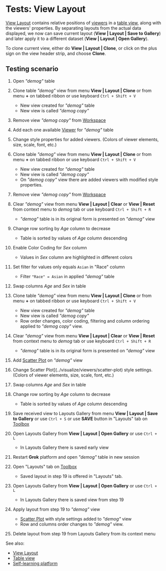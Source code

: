 <!-- TITLE: Tests: View Layout -->
<!-- SUBTITLE: -->

# Tests: View Layout

[View Layout](view-layout.md) contains relative positions of [viewers](../visualize/viewers.md) in a [table view](../overview/table-view.md),
along with the viewers' properties. By separating layouts from the actual data displayed, we now can
save current layout (**View | Layout | Save to Gallery**) and later apply it to a different dataset
(**View | Layout | Open Gallery**). 

To clone current view, either do **View | Layout | Clone**, or click on the plus sign on the view header strip, 
and choose **Clone**.

## Testing scenario

1. Open *"demog"* table

1. Clone table *"demog"* view from menu **View | Layout | Clone** or from menu **+** on tabbed ribbon or use keyboard ```Ctrl + Shift + V```
   * New view created for *"demog"* table 
   * New view is called *"demog copy"*

1. Remove view *"demog copy"* from [Workspace](../overview/workspace.md)

1. Add each one available [Viewer](../visualize/viewers.md) for *"demog"* table 

1. Change style properties for added viewers. (Colors of viewer elements, size, scale, font, etc.)

1. Clone table *"demog"* view from menu **View | Layout | Clone** or from menu **+** on tabbed ribbon or use keyboard ```Ctrl + Shift + V```
   * New view created for *"demog"* table 
   * New view is called *"demog copy"* 
   * On *"demog copy"* view there are added viewers with modified style properties.

1. Remove view *"demog copy"* from [Workspace](../overview/workspace.md)

1. Clear *"demog"* view from menu **View | Layout | Clear** or **View | Reset** from context menu to *demog* tab or use keyboard ```Ctrl + Shift + R```
   * *"demog"* table is in its original form is presented on *"demog"* view
   
1. Change row sorting by *Age* column to decrease
   * Table is sorted by values ​​of *Age* column descending
   
1. Enable Color Coding for *Sex* column
   * Values ​​in *Sex* column are highlighted in different colors

1. Set filter for values ​​only equals ```Asian``` in "Race" column
   * Filter ```"Race" = Asian``` in  applied *"demog"* table
   
1. Swap columns *Age* and *Sex* in table

1. Clone table *"demog"* view from menu **View | Layout | Clone** or from menu **+** on tabbed ribbon or use keyboard ```Ctrl + Shift + V```
   * New view created for *"demog"* table 
   * New view is called *"demog copy"*
   * Row order changes, color coding, filtering and column ordering applied to *"demog copy"* view.

1. Clear *"demog"* view from menu **View | Layout | Clear** or **View | Reset** from context menu to *demog* tab or use keyboard ```Ctrl + Shift + R```
   * *"demog"* table is in its original form is presented on *"demog"* view
  
1. Add [Scatter Plot](../visualize/viewers/scatter-plot.md) on *"demog"* view

1. Change Scatter Plot](../visualize/viewers/scatter-plot) style settings. (Colors of viewer elements, size, scale, font, etc.)

1. Swap columns *Age* and *Sex* in table

1. Change row sorting by *Age* column to decrease
   * Table is sorted by values ​​of *Age* column descending
   
1. Save received view to Layouts Gallery from menu **View | Layout | Save to Gallery** or use ```Ctrl + S``` or use 
   **SAVE** button in "Layouts" tab on [Toolbox](../overview/navigation.md#toolbox)

1. Open Layouts Gallery from **View | Layout | Open Gallery** or use ```Ctrl + L```
   * In Layouts Gallery there is saved early view

1. Restart **Grok** platform and open *"demog"* table in new session

1. Open "Layouts" tab on [Toolbox](../overview/navigation.md#toolbox)
   * Saved layout in step 19 is offered in "Layouts" tab.
   
1. Open Layouts Gallery from **View | Layout | Open Gallery** or use ```Ctrl + L```
   * In Layouts Gallery there is saved view from step 19
   
1. Apply layout from step 19 to *"demog"* view
   * [Scatter Plot](../visualize/viewers/scatter-plot.md) with style settings added to *"demog"* view
   * Row and columns order changes to *"demog"* view.
   
1. Delete layout from step 19 from Layouts Gallery from its context menu   
   

See also:
* [View Layout](view-layout.md)
* [Table view](../overview/table-view.md)
* [Self-learning platform](../learn/self-learning-platform.md)
